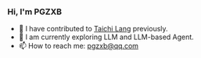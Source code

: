 ### Hi, I'm PGZXB

- 🔭 I have contributed to [Taichi Lang](https://github.com/taichi-dev/taichi) previously.
- 🌱 I am currently exploring LLM and LLM-based Agent.
- 📫 How to reach me: pgzxb@qq.com
